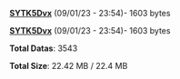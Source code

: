 [**SYTK5Dvx**](/data/SYTK5Dvx.txt) (09/01/23 - 23:54)- 1603 bytes

[**SYTK5Dvx**](/data/SYTK5Dvx.txt) (09/01/23 - 23:54)- 1603 bytes

**Total Datas**: 3543

**Total Size**: 22.42 MB / 22.4 MB